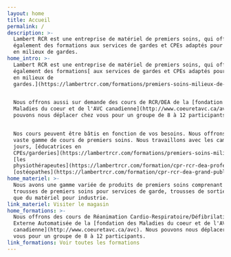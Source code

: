 ```yaml
---
layout: home
title: Accueil
permalink: /
description: >-
  Lambert RCR est une entreprise de matériel de premiers soins, qui offre
  également des formations aux services de gardes et CPEs adaptés pour les gens
  en milieux de gardes.
home_intro: >-
  Lambert RCR est une entreprise de matériel de premiers soins, qui offre
  également des formations[ aux services de gardes et CPEs adaptés pour les gens
  en milieux de
  gardes.](https://lambertrcr.com/formations/premiers-soins-milieux-de-garde-cours-de-base)


  Nous offrons aussi sur demande des cours de RCR/DEA de la [fondation des
  Maladies du coeur et de l'AVC canadienne](http://www.coeuretavc.ca/avc). Nous
  pouvons nous déplacer chez vous pour un groupe de 8 à 12 participants.


  Nos cours peuvent être bâtis en fonction de vos besoins. Nous offrons une
  vaste gamme de cours de premiers soins. Nous travaillons avec les camps de
  jours, [éducatrices en
  CPEs/garderies](https://lambertrcr.com/formations/premiers-soins-milieux-de-garde-cours-de-base),
  [les
  physiothérapeutes](https://lambertrcr.com/formation/cpr-rcr-dea-professionnel-de-la-sant%C3%A9),
  [ostéopathes](https://lambertrcr.com/formation/cpr-rcr-dea-grand-public) etc.
home_materiel: >-
  Nous avons une gamme variée de produits de premiers soins comprenant des
  trousses de premiers soins pour services de garde, trousses de sorties ainsi
  que du matériel pour industrie.
link_materiel: Visiter le magasin
home_formations: >-
  Nous offrons des cours de Réanimation Cardio-Respiratoire/Défibrilation
  Externe Automatisée de la [fondation des Maladies du coeur et de l'AVC
  canadienne](http://www.coeuretavc.ca/avc). Nous pouvons nous déplacer chez
  vous pour un groupe de 8 à 12 participants.
link_formations: Voir toutes les formations
---
```


